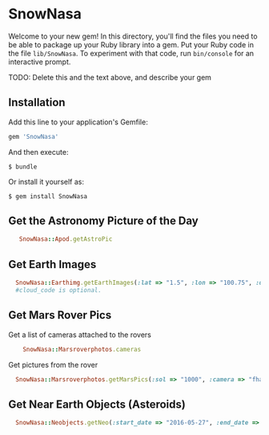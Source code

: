 # SnowNasa

Welcome to your new gem! In this directory, you'll find the files you need to be able to package up your Ruby library into a gem. Put your Ruby code in the file `lib/SnowNasa`. To experiment with that code, run `bin/console` for an interactive prompt.

TODO: Delete this and the text above, and describe your gem

## Installation

Add this line to your application's Gemfile:

```ruby
gem 'SnowNasa'
```

And then execute:

    $ bundle

Or install it yourself as:

    $ gem install SnowNasa


## Get the Astronomy Picture of the Day

```ruby
   SnowNasa::Apod.getAstroPic
```

## Get Earth Images 

```ruby
  SnowNasa::Earthimg.getEarthImages(:lat => "1.5", :lon => "100.75", :date => "2014-02-01", :cloud_code => "True")
  #cloud_code is optional. 
```

## Get Mars Rover Pics

Get a list of cameras attached to the rovers 

```ruby
    SnowNasa::Marsroverphotos.cameras
```

Get pictures from the rover 

```ruby
  SnowNasa::Marsroverphotos.getMarsPics(:sol => "1000", :camera => "fhaz", :page => "1", :rover => "curiosity")
```

## Get Near Earth Objects (Asteroids)

```ruby
  SnowNasa::Neobjects.getNeo(:start_date => "2016-05-27", :end_date => "2016-05-31")
```
